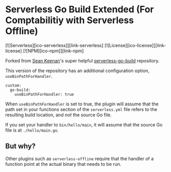 # Serverless Go Build Extended (For Comptabilitiy with Serverless Offline)

[![Serverless][ico-serverless]][link-serverless]
[![License][ico-license]][link-license]
[![NPM][ico-npm]][link-npm]

Forked from [Sean Keenan](https://github.com/sean9keenan)'s super helpful [serverless-go-build](https://github.com/sean9keenan/serverless-go-build) repository.

This version of the repository has an additional configuration option, `useBinPathForHandler`.

```
custom:
  go-build:
    useBinPathForHandler: true
```

When `useBinPathForHandler` is set to true, the plugin will assume that the path set in your functions section of the `serverless.yml` file refers to the resulting build location, and *not* the source Go file.

If you set your handler to `bin/hello/main`, it will assume that the source Go file is at `./hello/main.go`. 

## But why?

Other plugins such as `serverless-offline` require that the handler of a function point at the actual binary that needs to be run. 